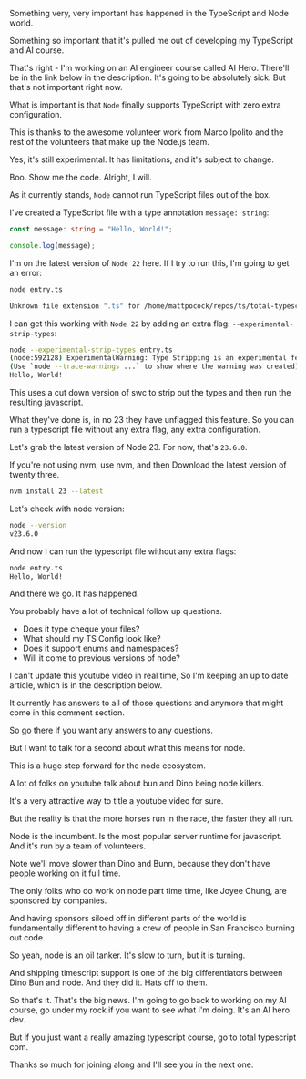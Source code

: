 Something very, very important has happened in the TypeScript and Node world.

Something so important that it's pulled me out of developing my TypeScript and AI course.

That's right - I'm working on an AI engineer course called AI Hero. There'll be in the link below in the description. It's going to be absolutely sick. But that's not important right now.

What is important is that `Node` finally supports TypeScript with zero extra configuration.

This is thanks to the awesome volunteer work from Marco Ipolito and the rest of the volunteers that make up the Node.js team.

Yes, it's still experimental. It has limitations, and it's subject to change.

Boo. Show me the code. Alright, I will.

As it currently stands, `Node` cannot run TypeScript files out of the box.

I've created a TypeScript file with a type annotation `message: string`:

```ts twoslash
const message: string = "Hello, World!";

console.log(message);
```

I'm on the latest version of `Node 22` here. If I try to run this, I'm going to get an error:

```bash
node entry.ts

Unknown file extension ".ts" for /home/mattpocock/repos/ts/total-typescript-monorepo/apps/written-content/articles/node-shipped-ts-support/entry.ts
```

I can get this working with `Node 22` by adding an extra flag: `--experimental-strip-types`:

```bash
node --experimental-strip-types entry.ts
(node:592128) ExperimentalWarning: Type Stripping is an experimental feature and might change at any time
(Use `node --trace-warnings ...` to show where the warning was created)
Hello, World!
```

This uses a cut down version of swc to strip out the types and then run the resulting javascript.

What they've done is, in no 23 they have unflagged this feature. So you can run a typescript file without any extra flag, any extra configuration.

Let's grab the latest version of Node 23. For now, that's `23.6.0`.

If you're not using nvm, use nvm, and then Download the latest version of twenty three.

```bash
nvm install 23 --latest
```

Let's check with node version:

```bash
node --version
v23.6.0
```

And now I can run the typescript file without any extra flags:

```bash
node entry.ts
Hello, World!
```

And there we go. It has happened.

You probably have a lot of technical follow up questions.

- Does it type cheque your files?
- What should my TS Config look like?
- Does it support enums and namespaces?
- Will it come to previous versions of node?

I can't update this youtube video in real time, So I'm keeping an up to date article, which is in the description below.

It currently has answers to all of those questions and anymore that might come in this comment section.

So go there if you want any answers to any questions.

But I want to talk for a second about what this means for node.

This is a huge step forward for the node ecosystem.

A lot of folks on youtube talk about bun and Dino being node killers.

It's a very attractive way to title a youtube video for sure.

But the reality is that the more horses run in the race, the faster they all run.

Node is the incumbent. Is the most popular server runtime for javascript. And it's run by a team of volunteers.

Note we'll move slower than Dino and Bunn, because they don't have people working on it full time.

The only folks who do work on node part time time, like Joyee Chung, are sponsored by companies.

And having sponsors siloed off in different parts of the world is fundamentally different to having a crew of people in San Francisco burning out code.

So yeah, node is an oil tanker. It's slow to turn, but it is turning.

And shipping timescript support is one of the big differentiators between Dino Bun and node. And they did it. Hats off to them.

So that's it. That's the big news. I'm going to go back to working on my AI course, go under my rock if you want to see what I'm doing. It's an AI hero dev.

But if you just want a really amazing typescript course, go to total typescript com.

Thanks so much for joining along and I'll see you in the next one.
